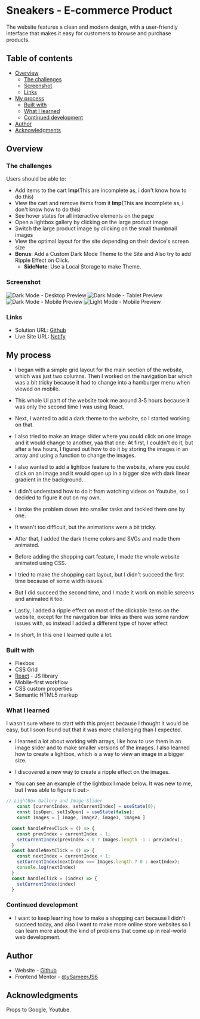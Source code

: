 # Sneakers - E-commerce Product

The website features a clean and modern design, with a user-friendly interface that makes it easy for customers to browse and purchase products.

## Table of contents

- [Overview](#overview)
  - [The challenges](#the-challenges)
  - [Screenshot](#screenshot)
  - [Links](#links)
- [My process](#my-process)
  - [Built with](#built-with)
  - [What I learned](#what-i-learned)
  - [Continued development](#continued-development)
- [Author](#author)
- [Acknowledgments](#acknowledgments)

## Overview

### The challenges

Users should be able to:

- Add items to the cart **Imp**(This are incomplete as, i don't know how to do this)
- View the cart and remove items from it **Imp**(This are incomplete as, i don't know how to do this)
- See hover states for all interactive elements on the page
- Open a lightbox gallery by clicking on the large product image
- Switch the large product image by clicking on the small thumbnail images
- View the optimal layout for the site depending on their device's screen size
- **Bonus**: Add a Custom Dark Mode Theme to the Site and Also try to add Ripple Effect on Click.
  - **SideNote**: Use a Local Storage to make Theme.

### Screenshot

![Dark Mode - Desktop Preview](<./public/Desktop(Dark-Mode).png>)
![Dark Mode - Tablet Preview](<./public/Tablet(Dark-Mode).png>)
![Dark Mode - Mobile Preview](<./public/Mobile(Dark-Mode).png>) ![Light Mode - Mobile Preview](<./public/Mobile(Light-Mode).png>)

### Links

- Solution URL: [Github](https://github.com/SameerJS6/React-Projects/tree/master/E-Commerce-Product-Page)
- Live Site URL: [Netify](https://sneaker-sameer.netlify.app/)

## My process

- I began with a simple grid layout for the main section of the website, which was just two columns.
  Then I worked on the navigation bar which was a bit tricky because it had to change into a hamburger menu when viewed on mobile.
- This whole UI part of the website took me around 3-5 hours because it was only the second time I was using React.

- Next, I wanted to add a dark theme to the website, so I started working on that.
- I also tried to make an image slider where you could click on one image and it would change to another, yaa that one. At first, I couldn't do it, but after a few hours, I figured out how to do it by storing the images in an array and using a function to change the images.

- I also wanted to add a lightbox feature to the website, where you could click on an image and it would open up in a bigger size with dark linear gradient in the background.
- I didn't understand how to do it from watching videos on Youtube, so I decided to figure it out on my own.
- I broke the problem down into smaller tasks and tackled them one by one.
- It wasn't too difficult, but the animations were a bit tricky.

- After that, I added the dark theme colors and SVGs and made them animated.
- Before adding the shopping cart feature, I made the whole website animated using CSS.
- I tried to make the shopping cart layout, but I didn't succeed the first time because of some width issues.
- But I did succeed the second time, and I made it work on mobile screens and animated it too.
- Lastly, I added a ripple effect on most of the clickable items on the website, except for the navigation bar links as there was some randow issues with, so instead I added a different type of hover effect

- In short, In this one I learned quite a lot.

### Built with

- Flexbox
- CSS Grid
- [React](https://reactjs.org/) - JS library
- Mobile-first workflow
- CSS custom properties
- Semantic HTML5 markup

### What I learned

I wasn't sure where to start with this project because I thought it would be easy, but I soon found out that it was more challenging than I expected.

- I learned a lot about working with arrays, like how to use them in an image slider and to make smaller versions of the images. I also learned how to create a lightbox, which is a way to view an image in a bigger size.

- I discovered a new way to create a ripple effect on the images.

- You can see an example of the lightbox I made below. It was new to me, but I was able to figure it out:-

```JavaScript React
// LightBox Gallery and Image Slider
    const [currentIndex, setCurrentIndex] = useState(0);
    const [isOpen, setIsOpen] = useState(false);
    const Images = [ image, image2, image3, image4 ]

  const handlePrevClick = () => {
    const prevIndex = currentIndex - 1;
    setCurrentIndex(prevIndex < 0 ? Images.length -1 : prevIndex);
  }
  const handleNextClick = () => {
    const nextIndex = currentIndex + 1;
    setCurrentIndex(nextIndex === Images.length ? 0 : nextIndex);
    console.log(nextIndex)
  }
  const handleClick = (index) => {
    setCurrentIndex(index)
  }
```

### Continued development

- I want to keep learning how to make a shopping cart because I didn't succeed today, and also I want to make more online store websites so I can learn more about the kind of problems that come up in real-world web development.

## Author

- Website - [Github](https://github.com/SameerJS6/)
- Frontend Mentor - [@ySameerJS6](https://www.frontendmentor.io/profile/sameerjs6)

## Acknowledgments

Props to Google, Youtube.
